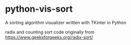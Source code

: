 # python-vis-sort
A sorting algorithm visualizer written with TKinter in Python

radix and counting sort code originally from https://www.geeksforgeeks.org/radix-sort/

